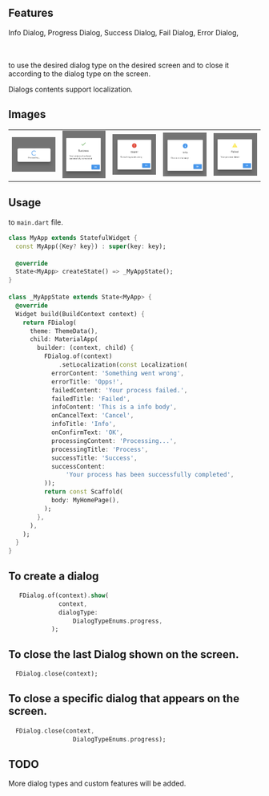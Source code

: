 <!--
This README describes the package. If you publish this package to pub.dev,
this README's contents appear on the landing page for your package.

For information about how to write a good package README, see the guide for
[writing package pages](https://dart.dev/guides/libraries/writing-package-pages).

For general information about developing packages, see the Dart guide for
[creating packages](https://dart.dev/guides/libraries/create-library-packages)
and the Flutter guide for
[developing packages and plugins](https://flutter.dev/developing-packages).
-->



## Features

Info Dialog, 
Progress Dialog, 
Success Dialog, 
Fail Dialog, 
Error Dialog,

<br><br>
to use the desired dialog type on the desired screen and to close it according to the dialog type on the screen.

Dialogs contents support localization.

## Images


<table>
  <tr>
    <td><img src="https://raw.githubusercontent.com/gokhanvaris/f_dialog/main/1.png" alt="" width="200"></td>
    <td><img src="https://raw.githubusercontent.com/gokhanvaris/f_dialog/main/2.png" alt="" width="200"></td>
    <td><img src="https://raw.githubusercontent.com/gokhanvaris/f_dialog/main/3.png" alt="" width="200"></td>
    <td><img src="https://raw.githubusercontent.com/gokhanvaris/f_dialog/main/4.png" alt="" width="200"></td>
    <td><img src="https://raw.githubusercontent.com/gokhanvaris/f_dialog/main/5.png" alt="" width="201"></td>



  </tr>
</table>





## Usage


to `main.dart` file.

```dart
class MyApp extends StatefulWidget {
  const MyApp({Key? key}) : super(key: key);

  @override
  State<MyApp> createState() => _MyAppState();
}

class _MyAppState extends State<MyApp> {
  @override
  Widget build(BuildContext context) {
    return FDialog(
      theme: ThemeData(),
      child: MaterialApp(
        builder: (context, child) {
          FDialog.of(context)
              .setLocalization(const Localization(
            errorContent: 'Something went wrong',
            errorTitle: 'Opps!',
            failedContent: 'Your process failed.',
            failedTitle: 'Failed',
            infoContent: 'This is a info body',
            onCancelText: 'Cancel',
            infoTitle: 'Info',
            onConfirmText: 'OK',
            processingContent: 'Processing...',
            processingTitle: 'Process',
            successTitle: 'Success',
            successContent:
                'Your process has been successfully completed',
          ));
          return const Scaffold(
            body: MyHomePage(),
          );
        },
      ),
    );
  }
}
```

## To create a dialog

```dart
   FDialog.of(context).show(
              context,
              dialogType:
                  DialogTypeEnums.progress,
            );
```

## To close the last Dialog shown on the screen.

```dart
  FDialog.close(context);
```
## To close a specific dialog that appears on the screen.

```dart
  FDialog.close(context,
                  DialogTypeEnums.progress);
```

## TODO
More dialog types and custom features will be added.

